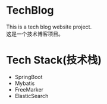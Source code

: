 # TechBlog
This is a tech blog website project.<br>
这是一个技术博客项目。

# Tech Stack(技术栈)
* SpringBoot
* Mybatis
* FreeMarker
* ElasticSearch